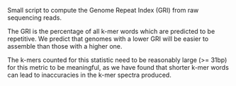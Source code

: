 Small script to compute the Genome Repeat Index (GRI) from raw sequencing reads.

The GRI is the percentage of all k-mer words which are predicted to be
repetitive. We predict that genomes with a lower GRI will be easier to assemble
than those with a higher one.

The k-mers counted for this statistic need to be reasonably large (>= 31bp) for this
metric to be meaningful, as we have found that shorter k-mer words can lead to
inaccuracies in the k-mer spectra produced.
